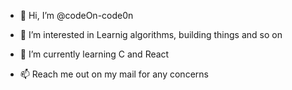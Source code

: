 - 👋 Hi, I’m @codeOn-code0n
- 👀 I’m interested in Learnig algorithms, building things and so on
- 🌱 I’m currently learning C and React

- 📫 Reach me out on my mail for any concerns

